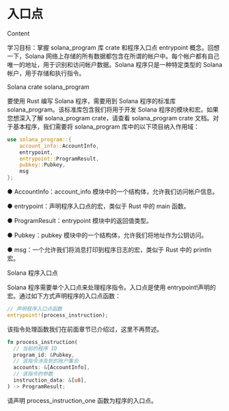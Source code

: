 # 入口点

Content

学习目标：掌握 solana_program 库 crate 和程序入口点 entrypoint 概念。回想一下，Solana 网络上存储的所有数据都包含在所谓的帐户中。每个帐户都有自己唯一的地址，用于识别和访问帐户数据。Solana 程序只是一种特定类型的 Solana 帐户，用于存储和执行指令。

Solana crate solana_program

要使用 Rust 编写 Solana 程序，需要用到 Solana 程序的标准库 solana_program。该标准库包含我们将用于开发 Solana 程序的模块和宏。如果您想深入了解 solana_program crate，请查看 solana_program crate 文档。对于基本程序，我们需要将 solana_program 库中的以下项目纳入作用域：

```rust
use solana_program::{
    account_info::AccountInfo,
    entrypoint,
    entrypoint::ProgramResult,
    pubkey::Pubkey,
    msg
};
```

● AccountInfo：account_info 模块中的一个结构体，允许我们访问帐户信息。

● entrypoint：声明程序入口点的宏，类似于 Rust 中的 main 函数。

● ProgramResult：entrypoint 模块中的返回值类型。

● Pubkey：pubkey 模块中的一个结构体，允许我们将地址作为公钥访问。

● msg：一个允许我们将消息打印到程序日志的宏，类似于 Rust 中的 println 宏。

Solana 程序入口点

Solana 程序需要单个入口点来处理程序指令。入口点是使用 entrypoint!声明的宏。通过如下方式声明程序的入口点函数：

```rust
// 声明程序入口点函数
entrypoint!(process_instruction);
```

该指令处理函数我们在前面章节已介绍过，这里不再赘述。

```rust
fn process_instruction(
  // 当前的程序 ID
  program_id: &Pubkey,
  // 该指令涉及到的账户集合
  accounts: &[AccountInfo],
  // 该指令的参数
  instruction_data: &[u8],
) -> ProgramResult;
```

请声明 process_instruction_one 函数为程序的入口点。
